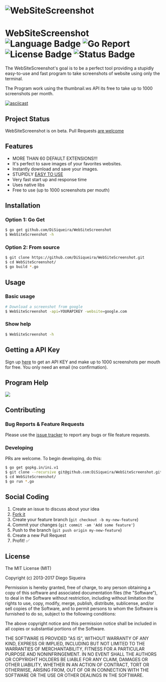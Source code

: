 # ![WebSiteScreenshot](http://image.prntscr.com/image/ca355a85a09e42ee893cf95027ce877c.png)

# WebSiteScreenshot ![Language Badge](https://img.shields.io/badge/Language-Go-blue.svg) ![Go Report](https://goreportcard.com/badge/github.com/DiSiqueira/WebSiteScreenshot) ![License Badge](https://img.shields.io/badge/License-MIT-blue.svg) ![Status Badge](https://img.shields.io/badge/Status-Beta-brightgreen.svg)

The WebSiteScreenshot's goal is to be a perfect tool providing a stupidly easy-to-use and fast program to take screenshots of website using only the terminal.

The Program work using the thumbnail.ws API its free to take up to 1000 screenshots per month. 

[![asciicast](https://asciinema.org/a/ame43kpr0ry30e4gqlu2xxw5h.png)](https://asciinema.org/a/ame43kpr0ry30e4gqlu2xxw5h)

## Project Status

WebSiteScreenshot is on beta. Pull Requests [are welcome](https://github.com/DiSiqueira/WebSiteScreenshot#social-coding)

## Features

- MORE THAN 60 DEFAULT EXTENSIONS!!!
- It's perfect to save images of your favorites websites.
- Instantly download and save your images.
- STUPIDLY [EASY TO USE](https://github.com/DiSiqueira/WebSiteScreenshot#usage)
- Very fast start up and response time
- Uses native libs
- Free to use (up to 1000 screenshots per mouth)

## Installation

### Option 1: Go Get

```bash
$ go get github.com/DiSiqueira/WebSiteScreenshot
$ WebSiteScreenshot -h
```

### Option 2: From source

```bash
$ git clone https://github.com/DiSiqueira/WebSiteScreenshot.git
$ cd WebSiteScreenshot/
$ go build *.go
```

## Usage

### Basic usage

```bash
# Download a screenshot from google
$ WebSiteScreenshot -api=YOURAPIKEY -website=google.com
```

### Show help

```bash
$ WebSiteScreenshot -h
```

## Getting a API Key

Sign up [here](https://thumbnail.ws/sign-up.html) to get an API KEY and make up to 1000 screenshots per mouth for free. You only need an email (no confirmation).


## Program Help

![](http://image.prntscr.com/image/2f86884d7915469bb9b4822fc1c18083.png)

## Contributing

### Bug Reports & Feature Requests

Please use the [issue tracker](https://github.com/DiSiqueira/WebSiteScreenshot/issues) to report any bugs or file feature requests.

### Developing

PRs are welcome. To begin developing, do this:

```bash
$ go get gopkg.in/ini.v1
$ git clone --recursive git@github.com:DiSiqueira/WebSiteScreenshot.git
$ cd WebSiteScreenshot/
$ go run *.go
```

## Social Coding

1. Create an issue to discuss about your idea
2. [Fork it](https://github.com/DiSiqueira/WebSiteScreenshot/fork)
3. Create your feature branch (`git checkout -b my-new-feature`)
4. Commit your changes (`git commit -am 'Add some feature'`)
5. Push to the branch (`git push origin my-new-feature`)
6. Create a new Pull Request
7. Profit! :white_check_mark:

## License

The MIT License (MIT)

Copyright (c) 2013-2017 Diego Siqueira

Permission is hereby granted, free of charge, to any person obtaining a copy
of this software and associated documentation files (the "Software"), to deal
in the Software without restriction, including without limitation the rights
to use, copy, modify, merge, publish, distribute, sublicense, and/or sell
copies of the Software, and to permit persons to whom the Software is
furnished to do so, subject to the following conditions:

The above copyright notice and this permission notice shall be included in
all copies or substantial portions of the Software.

THE SOFTWARE IS PROVIDED "AS IS", WITHOUT WARRANTY OF ANY KIND, EXPRESS OR
IMPLIED, INCLUDING BUT NOT LIMITED TO THE WARRANTIES OF MERCHANTABILITY,
FITNESS FOR A PARTICULAR PURPOSE AND NONINFRINGEMENT.  IN NO EVENT SHALL THE
AUTHORS OR COPYRIGHT HOLDERS BE LIABLE FOR ANY CLAIM, DAMAGES OR OTHER
LIABILITY, WHETHER IN AN ACTION OF CONTRACT, TORT OR OTHERWISE, ARISING FROM,
OUT OF OR IN CONNECTION WITH THE SOFTWARE OR THE USE OR OTHER DEALINGS IN
THE SOFTWARE.
